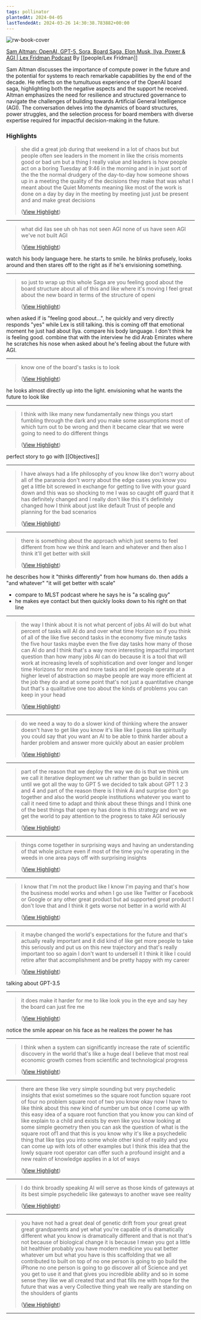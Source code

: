 ```yaml
---
tags: pollinator
plantedAt: 2024-04-05
lastTendedAt: 2024-03-26 14:30:38.783882+00:00
---
```

![rw-book-cover](https://i.ytimg.com/vi/jvqFAi7vkBc/maxresdefault.jpg)

[Sam Altman: OpenAI, GPT-5, Sora, Board Saga, Elon Musk, Ilya, Power & AGI | Lex Fridman Podcast](https://www.youtube.com/watch?v=jvqFAi7vkBc)
By [[people/Lex Fridman]]

Sam Altman discusses the importance of compute power in the future and the potential for systems to reach remarkable capabilities by the end of the decade. He reflects on the tumultuous experience of the OpenAI board saga, highlighting both the negative aspects and the support he received. Altman emphasizes the need for resilience and structured governance to navigate the challenges of building towards Artificial General Intelligence (AGI). The conversation delves into the dynamics of board structures, power struggles, and the selection process for board members with diverse expertise required for impactful decision-making in the future.

### Highlights
> she did a great job during that weekend in a lot of chaos but but people often see leaders in the moment in like the crisis moments good or bad um but a thing I really value and leaders is how people act on a boring
> Tuesday at 9:46 in the morning and in in just sort of the the the normal drudgery of the day-to-day how someone shows up in a meeting the quality of the decisions they make that was what I meant about the Quiet Moments meaning like most of the work is done on a day by day in the meeting by meeting just just be present and and make great decisions
> 
>  ([View Highlight](https://read.readwise.io/read/01hs94ae0azjw7bzbn1f0c05hv))


---

> what did ilas see uh oh has not seen AGI none of us
> have seen AGI we've not built AGI
> 
>  ([View Highlight](https://read.readwise.io/read/01hs94ksxr9vnq8b19pkd00sj7))

watch his body language here. he starts to smile. he blinks profusely, looks around and then stares off to the right as if he's envisioning something.

---

> so just to wrap up this whole Saga are you feeling good about the board structure
> about all of this and like where it's moving I feel great about the new board in terms of the structure of openi
> 
>  ([View Highlight](https://read.readwise.io/read/01hs951z2ab4pd1g66c53rdxvh))

when asked if is "feeling good about...", he quickly and very directly responds "yes" while Lex is still talking. this is coming off that emotional moment he just had about Ilya. compare his body language.
 I don't think he is feeling good. combine that with the interview he did Arab Emirates where he scratches his nose when asked about he's feeling about the future with AGI.

---

> know one of the board's tasks is to look
> 
>  ([View Highlight](https://read.readwise.io/read/01hs95jta6hv3tkt746nz5s2bj))

he looks almost directly up into the light. envisioning what he wants the future to look like

---

> I think with like many new fundamentally new things you start fumbling through the dark and you make some assumptions most of which turn out
> to be wrong and then it became clear that we were going to need to do different things
> 
>  ([View Highlight](https://read.readwise.io/read/01hs965eb31h03z339wsms5ee3))

perfect story to go with [[Objectives]]

---

> I have always had a life philosophy of you know like don't worry about all of the paranoia don't worry about the edge cases you
> know you get a little bit screwed in exchange for getting to live with your guard down and this was so shocking to me I was so caught off guard that it has definitely changed and I really don't like this it's definitely changed how I think about just like default Trust of people and planning for the bad scenarios
> 
>  ([View Highlight](https://read.readwise.io/read/01hsbq0fa193yw7dfdm7ekdjhq))


---

> there is something about the approach which just seems to feel different from how we think and learn and whatever and then also I think it'll get better with skill
> 
>  ([View Highlight](https://read.readwise.io/read/01hs9781m15gbrgnrjr17qnwee))

he describes how it "thinks differently" from how humans do.
 then adds a "and whatever"
 "it will get better with scale"
 - compare to MLST podcast where he says he is "a scaling guy"
 - he makes eye contact but then quickly looks down to his right on that line

---

> the way I think about it is not what percent of jobs AI will do but what percent of tasks will AI do and over what time Horizon so if you think of all of the like five second tasks in the economy five minute tasks the five hour tasks maybe even the five day tasks how many of those can AI do and I think
> that's a way more interesting impactful important question than how many jobs AI can do because it is a tool that will work at increasing levels of sophistication and over longer and longer time Horizons for more and more tasks and let people operate at a higher level of abstraction so maybe people are way more efficient at the job they do and at some point that's not just a quantitative change but that's a qualitative one too about the kinds of problems you can keep in your head
> 
>  ([View Highlight](https://read.readwise.io/read/01hs9818908y23qr47h86zdy0f))


---

> do we need a way to do a slower kind of thinking where the answer doesn't have to get like you know it's like like I guess like spiritually you could say that you want an AI to be able to think harder about a harder problem and answer more quickly about an easier problem
> 
>  ([View Highlight](https://read.readwise.io/read/01hsbamhxawjstnv2m0cyrj4f6))


---

> part of the reason that we deploy the way we do is that we think um we call it iterative deployment we uh rather than
> go build in secret until we got all the way to GPT 5 we decided to talk about GPT 1 2 3 and 4 and part of the reason there is I think Ai and surprise don't go together and also the world people institutions whatever you want to call it need time to adapt and think about these things and I think one of the best things that open ey has done is this strategy and we we get the world to pay attention to the progress to take AGI seriously
> 
>  ([View Highlight](https://read.readwise.io/read/01hsbawbxa0z3nw6epxxpwnbn9))


---

> things come together in surprising ways and having an understanding of that whole picture even if most of the time you're operating in the weeds in one area pays off with surprising insights
> 
>  ([View Highlight](https://read.readwise.io/read/01hsbb6vt2prxf0rgdsavyek6v))


---

> I know that I'm not the product like I know I'm paying and that's how the business model works and when I go use like Twitter or Facebook or Google or any other great product but ad supported
> great product I don't love that and I think it gets worse not better in a world with AI
> 
>  ([View Highlight](https://read.readwise.io/read/01hsbc063q4mdb68nthj16traf))


---

> it maybe changed the world's expectations for the future and that's actually really important and it did kind of like get more people to take
> this seriously and put us on this new trajectory and that's really important too so again I don't want to undersell it I think it like I could retire after that accomplishment and be pretty happy with my career
> 
>  ([View Highlight](https://read.readwise.io/read/01hsbcwjd4nq3cr9j852qmj7gb))

talking about GPT-3.5

---

> it does make it harder for me to like look you in the eye and say hey the board can just fire me
> 
>  ([View Highlight](https://read.readwise.io/read/01hsbd95mdje4gz75wwcrfc8c9))

notice the smile appear on his face as he realizes the power he has

---

> I think when a system can significantly increase the rate of scientific discovery in the world that's like a huge deal I believe that most real
> economic growth comes from scientific and technological progress
> 
>  ([View Highlight](https://read.readwise.io/read/01hsnx1mh2ch6z9s2y3vx4k6ps))


---

> there are these like very simple sounding but very psychedelic insights that exist sometimes so the square root function square root of four no problem
> square root of two you know okay now I have to like think about this new kind of number um but once I come up with this easy idea of a square root function that you know you can kind of like explain to a child and exists by even like you know looking at some simple geometry then you can ask the question of what is the square root of1 and that this is you know why it's
> like a psychedelic thing that like tips you into some whole other kind of reality and you can come up with lots of other examples but I think this idea that the lowly square root operator can offer such a profound insight and a new realm of knowledge applies in a lot of ways
> 
>  ([View Highlight](https://read.readwise.io/read/01hsbdyk1jprkvn55bgr1q63rk))


---

> I do think broadly speaking AI will serve as those kinds of gateways at its best simple psychedelic like gateways to another wave see reality
> 
>  ([View Highlight](https://read.readwise.io/read/01hsbe1kysyrzztzhmf0ame8q0))


---

> you have not had a great deal of genetic drift from your great great great grandparents and yet what you're capable of is
> dramatically different what you know is dramatically different and that is not that's not because of biological change it is because I mean you got a little bit healthier probably you have modern medicine you eat better whatever um but what you have is this scaffolding that we all contributed to built on top of no one person is going to go build the iPhone no one person is going to go discover all of Science and yet you get to use it and that gives you incredible ability and so
> in some sense they like we all created that and that fills me with hope for the future that was a very Collective thing yeah we really are standing on the shoulders of giants
> 
>  ([View Highlight](https://read.readwise.io/read/01hsbeaj0ggsrtg14hbh3x5hcs))


---

